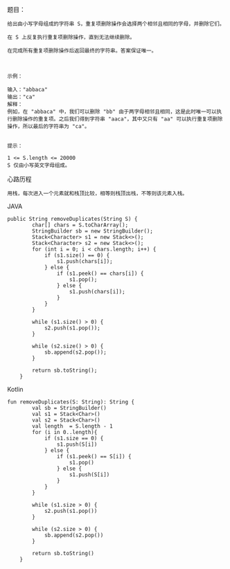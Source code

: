 题目：

```
给出由小写字母组成的字符串 S，重复项删除操作会选择两个相邻且相同的字母，并删除它们。

在 S 上反复执行重复项删除操作，直到无法继续删除。

在完成所有重复项删除操作后返回最终的字符串。答案保证唯一。

 

示例：

输入："abbaca"
输出："ca"
解释：
例如，在 "abbaca" 中，我们可以删除 "bb" 由于两字母相邻且相同，这是此时唯一可以执行删除操作的重复项。之后我们得到字符串 "aaca"，其中又只有 "aa" 可以执行重复项删除操作，所以最后的字符串为 "ca"。
 

提示：

1 <= S.length <= 20000
S 仅由小写英文字母组成。
```

心路历程

```
用栈，每次进入一个元素就和栈顶比较，相等则栈顶出栈，不等则该元素入栈。
```

JAVA

```
public String removeDuplicates(String S) {
        char[] chars = S.toCharArray();
        StringBuilder sb = new StringBuilder();
        Stack<Character> s1 = new Stack<>();
        Stack<Character> s2 = new Stack<>();
        for (int i = 0; i < chars.length; i++) {
            if (s1.size() == 0) {
                s1.push(chars[i]);
            } else {
                if (s1.peek() == chars[i]) {
                    s1.pop();
                } else {
                    s1.push(chars[i]);
                }
            }
        }

        while (s1.size() > 0) {
            s2.push(s1.pop());
        }

        while (s2.size() > 0) {
            sb.append(s2.pop());
        }

        return sb.toString();
    }
```

Kotlin

    fun removeDuplicates(S: String): String {
            val sb = StringBuilder()
            val s1 = Stack<Char>()
            val s2 = Stack<Char>()
            val length  = S.length - 1
            for (i in 0..length){
                if (s1.size == 0) {
                    s1.push(S[i])
                } else {
                    if (s1.peek() == S[i]) {
                        s1.pop()
                    } else {
                        s1.push(S[i])
                    }
                }
            }
    
            while (s1.size > 0) {
                s2.push(s1.pop())
            }
    
            while (s2.size > 0) {
                sb.append(s2.pop())
            }
    
            return sb.toString()
        }